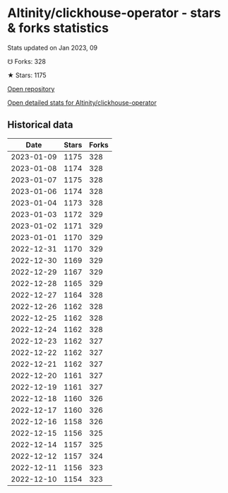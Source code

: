 # Altinity/clickhouse-operator - stars & forks statistics

Stats updated on Jan 2023, 09

☋ Forks: 328

★ Stars: 1175

[Open repository](https://github.com/Altinity/clickhouse-operator)

[Open detailed stats for Altinity/clickhouse-operator](https://reviewgithub.com/rep/Altinity/clickhouse-operator)

## Historical data
| Date | Stars | Forks |
|------|-------|-------|
| 2023-01-09 | 1175 | 328 | 
| 2023-01-08 | 1174 | 328 | 
| 2023-01-07 | 1175 | 328 | 
| 2023-01-06 | 1174 | 328 | 
| 2023-01-04 | 1173 | 328 | 
| 2023-01-03 | 1172 | 329 | 
| 2023-01-02 | 1171 | 329 | 
| 2023-01-01 | 1170 | 329 | 
| 2022-12-31 | 1170 | 329 | 
| 2022-12-30 | 1169 | 329 | 
| 2022-12-29 | 1167 | 329 | 
| 2022-12-28 | 1165 | 329 | 
| 2022-12-27 | 1164 | 328 | 
| 2022-12-26 | 1162 | 328 | 
| 2022-12-25 | 1162 | 328 | 
| 2022-12-24 | 1162 | 328 | 
| 2022-12-23 | 1162 | 327 | 
| 2022-12-22 | 1162 | 327 | 
| 2022-12-21 | 1162 | 327 | 
| 2022-12-20 | 1161 | 327 | 
| 2022-12-19 | 1161 | 327 | 
| 2022-12-18 | 1160 | 326 | 
| 2022-12-17 | 1160 | 326 | 
| 2022-12-16 | 1158 | 326 | 
| 2022-12-15 | 1156 | 325 | 
| 2022-12-14 | 1157 | 325 | 
| 2022-12-12 | 1157 | 324 | 
| 2022-12-11 | 1156 | 323 | 
| 2022-12-10 | 1154 | 323 | 

